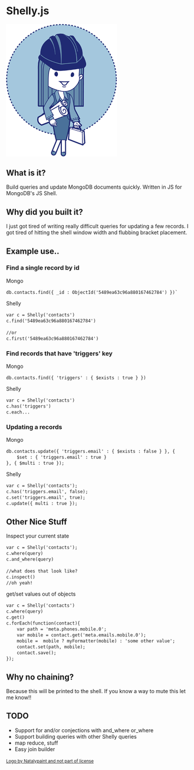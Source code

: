 # Shelly.js

<img src="shellyjs-logo.png" style="max-width:300px"/>

## What is it? 

Build queries and update MongoDB documents quickly. Written in JS for MongoDB's JS Shell.

## Why did you built it? 

I just got tired of writing really difficult queries for updating a few records. I got tired of hitting the shell window width and flubbing bracket placement. 

## Example use.. 

### Find a single record by id

Mongo
	
	db.contacts.find({ _id : ObjectId('5489ea63c96a880167462784') })`

Shelly
	
	var c = Shelly('contacts')
	c.find('5489ea63c96a880167462784')

	//or
	c.first('5489ea63c96a880167462784')

### Find records that have 'triggers' key

Mongo
	
	db.contacts.find({ 'triggers' : { $exists : true } })

Shelly
	
	var c = Shelly('contacts')
	c.has('triggers')
	c.each...

### Updating a records

Mongo
	
	db.contacts.update({ 'triggers.email' : { $exists : false } }, { 
		$set : { 'triggers.email' : true }
	}, { $multi : true });

Shelly
	
	var c = Shelly('contacts');
	c.has('triggers.email', false);
	c.set('triggers.email', true);
	c.update({ multi : true });

## Other Nice Stuff

Inspect your current state

	var c = Shelly('contacts');
	c.where(query)
	c.and_where(query)
	
	//what does that look like?
	c.inspect()
	//oh yeah!

get/set values out of objects

	var c = Shelly('contacts')
	c.where(query)
	c.get()
	c.forEach(function(contact){
		var path = 'meta.phones.mobile.0';
		var mobile = contact.get('meta.emails.mobile.0');
		mobile =  mobile ? myFormatter(mobile) : 'some other value';
		contact.set(path, mobile);
		contact.save();
	});

## Why no chaining? 

Because this will be printed to the shell. If you know a way to mute this
let me know!! 

## TODO

- Support for and/or conjections with and_where or_where
- Support building queries with other Shelly queries
- map reduce, stuff
- Easy join builder

<small><a href="http://graphicriver.net/item/professions-business-characters-girls/8603670">Logo by Natalypaint and not part of license</a></small>